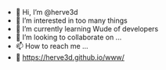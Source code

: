 - 👋 Hi, I’m @herve3d
- 👀 I’m interested in too many things
- 🌱 I’m currently learning Wude of developers
- 💞️ I’m looking to collaborate on ...
- 📫 How to reach me ...
- 🎪 https://herve3d.github.io/www/

<!---
herve3d/herve3d is a ✨ special ✨ repository because its `README.md` (this file) appears on your GitHub profile.
You can click the Preview link to take a look at your changes.
--->
